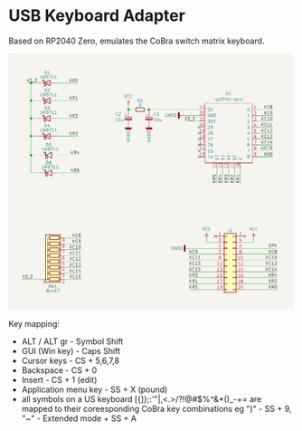 # USB Keyboard Adapter

Based on RP2040 Zero, emulates the CoBra switch matrix keyboard. 

![Adapter schematic](https://github.com/ceteras/CoBra/blob/main/adapter/USB%20Keyboard/images/schematic.png?raw=true)


Key mapping:
- ALT / ALT gr - Symbol Shift
- GUI (Win key) - Caps Shift
- Cursor keys - CS + 5,6,7,8
- Backspace - CS + 0
- Insert - CS + 1 (edit)
- Application menu key - SS + X (pound)
- all symbols on a US keyboard [{]};:'"\|,<.>/?!@#$%^&*()_-+= 
  are mapped to their coreesponding CoBra key combinations
  eg ")" - SS + 9, "~" - Extended mode + SS + A
 
  

